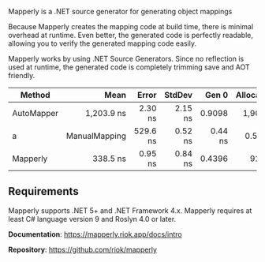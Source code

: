 Mapperly is a .NET source generator for generating object mappings

Because Mapperly creates the mapping code at build time, there is minimal overhead at runtime.
Even better, the generated code is perfectly readable, allowing you to verify the generated mapping code easily.

Mapperly works by using .NET Source Generators.
Since no reflection is used at runtime, the generated code is completely trimming save and AOT friendly.

| Method        |       Mean |   Error |  StdDev |  Gen 0 | Allocated |
| ------------- | ---------: | ------: | ------: | -----: | --------: |
| AutoMapper    | 1,203.9 ns | 2.30 ns | 2.15 ns | 0.9098 |   1,904 B |
a| ManualMapping |   529.6 ns | 0.52 ns | 0.44 ns | 0.5541 |   1,160 B |
| Mapperly      |   338.5 ns | 0.95 ns | 0.84 ns | 0.4396 |     920 B |

## Requirements

Mapperly supports .NET 5+ and .NET Framework 4.x.
Mapperly requires at least C# language version 9 and Roslyn 4.0 or later.

**Documentation**: https://mapperly.riok.app/docs/intro

**Repository**: https://github.com/riok/mapperly